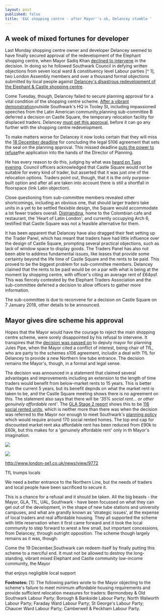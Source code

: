 ```yaml
---
layout: post
published: false
title: 'E&C shopping centre - after Mayor''s ok, Delancey stumble '
---
```

## A week of mixed fortunes for developer

Last Monday shopping centre owner and developer Delancey seemed to have finally secured approval of the redevelopment of the Elephant shopping centre, when Mayor Sadiq Khan [declined to intervene](https://www.docdroid.net/njfeOJz/3654.pdf#page=23) in the decision.  In doing so he followed Southwark Council in defying written objections from seven local ward & constituency level Labour parties [^ 1], two London Assembly members and over a thousand formal objections submitted by local people against [Delancey's disastrous redevelopment of the Elephant & Castle shopping centre](http://35percent.org/shopping-centre).

Come Tuesday, though, Delancey failed to secure planning approval for a vital condition of the shopping centre scheme.  [After a vibrant demonstration](https://twitter.com/uptheelephant_?lang=en&lang=en)outside Southwark's HQ in Tooley St, including impassioned speeches from the Latin American community,planning sub-committee B deferred a decision on Castle Square, the temporary relocation facility for displaced traders.  Delancey [must get this approval](http://moderngov.southwark.gov.uk/mgAi.aspx?ID=49413), before it can go any further with the shopping centre redevelopment.

To make matters worse for Delancey it now looks certain that they will miss the [18 December deadline](http://moderngov.southwark.gov.uk/mgAi.aspx?ID=49413) for concluding the legal S106 agreement that sets the seal on the planning approval. This missed deadline [puts the power to refuse](http://moderngov.southwark.gov.uk/mgAi.aspx?ID=49413)the application into the hands of the Director of Planning.

He has every reason to do this, judging by what was [heard pn Tues evening](https://www.pscp.tv/w/1nAJEywMqObJL).  Council officers acknowledged that Castle Square would not be suitable for every kind of trader, but asserted that it was just one of the relocation options. Traders point out, though, that it is the only purpose-built option and after all are taken into account there is still a shortfall in floorspace (link Latin objection).

Close questioning from sub-committee members revealed other shortcomings, including an obvious one, that should larger traders take units in a yet to be settled flexixble design, the Square would accommodate a lot fewer traders overall.  [Distriandina](https://www.thecolombian.co.uk/), home to the Colombian cafe and restaurant, the 'Heart of Latin London', and currently occupying Arch 6, testified that Castle Square was not a feasible alternative for them. 

It has been apparent that Delancey have also dragged their feet setting up the Trader Panel, which has meant that traders have had little influence over the design of Castle Square, prompting several practical objections, such as lack of window space to display goods.  The Traders Panel has also not been able to address fundamental issues, like leases that provide some certainty beyond the life time of Castle Square and the rents to be paid.  This proved to be the biggest problem for sub-committee members.  Delancey claimed that the rents to be paid would be on a par with what is being at the moment by shopping centre, with officer's citing an average rent of £64psf.  This was fiercely contested by the Elephant Traders Association and the sub-committee deferred a decision to allow officers to gather more information.

The sub-committee is due to reconvene for a decision on Castle Square on 7 January 2018, other details to be announced.

## Mayor gives dire scheme his approval

Hopes that the Mayor would have the courage to reject the main shopping centre scheme, were sorely disappointed by his refusal to intervene.  It transpires that the [decision was passed on](http://www.london-se1.co.uk/news/view/9772) to deputy mayor for planning Jules Pipe, when the Mayor cited a conflict of interest, being chair of TfL, who are party to the schemes s106 agreement, includin a deal with TfL for Delancey to provide a new Northern line tube entrance.  The decision remains the Mayor's, though, in a formal and legal sense.

The decision was announced in a statement that claimed several advantages and improvements including an extension to the length of time traders would benefit from below-market rents to 15 years.  This is better than the current 5 years, but its benefit depnds on what the market rent is taken to be, and the Castle Square meeting shows there is no agreement on this.  The statement also says that there will be _'35% social rent... or other genuinely affordable rent'_.  The [GLA Stage 2 report](https://www.docdroid.net/njfeOJz/3654.pdf#page=22) shows this to be [116 social rented units](https://www.docdroid.net/S6CBtQA/stage2-excerpt.pdf), which is neither more than there was when the decision was referred to the Mayor nor enough to meet Southwark's [planning policy](https://www.southwark.gov.uk/planning-and-building-control/planning-policy-and-transport-policy/supplementary-planning-documents-spd/spd-by-area?chapter=6) which would require around 170 social rented homes.  The top end cap for discounted market rent aka affordable rent has been reduced from £90k to £60k, but this makes for a 'genuinely affordable rent' only in th Mayor's imagination.

![](http://35percent.org/img/traderscompsk.jpeg)

 


![](http://35percent.org/img/glastatement.jpg)

http://www.london-se1.co.uk/news/view/9772




TfL trumps locals

We need a better entrance to the Northern Line, but the needs of traders and local people have been sacrificed to secure it.

This is a chance for a refusal and it should be taken. All the big beasts - the Mayor, GLA, TfL, UAL, Southwark -  have been focussed on what they can get out of the development, in the shape of new tube stations and university campuses, and what are grandly known as 'strategic issues', at the expense of local traders and real affordable housing.  They all supported the scheme with little reservation when it first came forward and it took the local community to step forward to wrest a few small, but important concessions, from Delancey, through outright opposition.  The scheme though largely remains as it was, though.  

Come the 19 December,Southwark can redeem itself by finally putting this scheme to a merciful end.  It must not be allowed to destroy the long-standing, vibrant mixed Elephant and Castle community low-income community, the Mayor

that enjoys negligible local support

__Footnotes:__
[1]: The following parties wrote to the Mayor objecting to the scheme's failure to meet minimum affordable housing requirements and provide sufficient relocation measures for traders: Bermondsey & Old Southwark Labour Party; Borough & Bankside Labour Party; North Walworth Labour Party; Faraday Ward Labour Party; St George's Labour Party; Chaucer Ward Labour Party; Camberwell & Peckham Labour Party.

